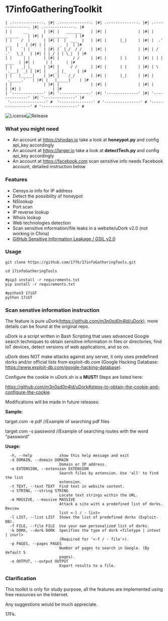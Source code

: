 # 17infoGatheringToolkit 



```
| .--------------. |#| .--------------. |#| .--------------. |#| .--------------. |#| .--------------. |#
| |     __       | |#| |   _______    | |#| |              | |#| |    ______    | |#| |  _________   | |#
| |    /  |      | |#| |  |  ___  |   | |#| |      |_|     | |#| |  .' ___  |   | |#| | |  _   _  |  | |#
| |    `| |      | |#| |  |_/  / /    | |#| |              | |#| | / .'   \_|   | |#| | |_/ | | \_|  | |#
| |     | |      | |#| |      / /     | |#| |      | |     | |#| | | |    ____  | |#| |     | |      | |#
| |    _| |_     | |#| |     / /      | |#| |      | |     | |#| | \ `.___]  _| | |#| |    _| |_     | |#
| |   |_____|    | |#| |    /_/       | |#| |      |_|     | |#| |  `._____.'   | |#| |   |_____|    | |#
| |              | |#| |              | |#| |              | |#| |              | |#| |              | |#
| '--------------' |#| '--------------' |#| '--------------' |#| '--------------' |#| '--------------' |#
 '----------------' #  '---------------' # '----------------' # '----------------' # '----------------' #
```

![License](https://img.shields.io/pypi/l/req)![Release](https://img.shields.io/badge/release-0.1.0-green)



### What you might need

- An account at https://shodan.io     take a look at **honeypot.py** and config api_key accordingly
- An account at https://larger.io     take a look at **detectTech.py** and config api_key accordingly
- An account at https://facebook.com    scan sensitive info needs Facebook account, detailed instruction below

 

### Features

- Censys.io info for IP address
- Detect the possibility of honeypot
- NSlookup
- Port scan
- IP reverse lookup
- Whois lookup
- Web technologies detection
- Scan sensitive information/file leaks in a website/uDork v2.0  (not working in China)
- [GitHub Sensitive Information Leakage / GSIL v2.0](https://github.com/FeeiCN/GSIL) 



### Usage

```shell
git clone https://github.com/17fk/17infoGatheringTools.git

cd 17infoGatheringTools

#pip3 install -r requirements.txt
pip install -r requirements.txt

#python3 17iGT
python 17iGT
```



### Scan senstive information instruction

The feature is pure uDork(https://github.com/m3n0sd0n4ld/uDork), more details can be found at the original repo. 

uDork is a script written in Bash Scripting that uses advanced Google search techniques to obtain sensitive information in files or directories, find IoT devices, detect versions of web applications, and so on.

uDork does NOT make attacks against any server, it only uses predefined dorks and/or official lists from exploit-db.com (Google Hacking Database: https://www.exploit-db.com/google-hacking-database).



Configure the cookie in uDork.sh is a **MUST!** Steps are listed here:

https://github.com/m3n0sd0n4ld/uDork#steps-to-obtain-the-cookie-and-configure-the-cookie

 

Modifications will be made in future releases.



**Sample:**

target.com -e pdf									//Example of searching pdf files

target.com -s password						//Example of searching routes with the word "password"



**Usage:**

```shell
  -h, --help            show this help message and exit
  -d DOMAIN, --domain DOMAIN
                        Domain or IP address.
  -e EXTENSION, --extension EXTENSION
                        Search files by extension. Use 'all' to find the list
                        extension.
  -t TEXT, --text TEXT  Find text in website content.
  -s STRING, --string STRING
                        Locate text strings within the URL.
  -m MASSIVE, --massive MASSIVE
                        Attack a site with a predefined list of dorks. Review
                        list <-l / - list>
  -l LIST, --list LIST  Shows the list of predefined dorks (Exploit-DB).
  -f FILE, --file FILE  Use your own personalized list of dorks.
  -k DORK, --dork DORK  Specifies the type of dork <filetype | intext | inurl>
                        (Required for '<-f / - file'>).
  -p PAGES, --pages PAGES
                        Number of pages to search in Google. (By default 5
                        pages).
  -o OUTPUT, --output OUTPUT
                        Export results to a file.
```



### Clarification

This toolkit is only for study purpose, all the features are implemented using free resources on the Internet.

Any suggestions would be much appreciate.



17Fk.

